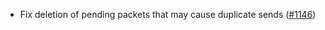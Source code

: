- Fix deletion of pending packets that may cause duplicate sends
  ([\#1146](https://github.com/cosmos/interchain-security/pull/1146))